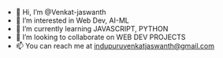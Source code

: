 - 👋 Hi, I’m @Venkat-jaswanth
- 👀 I’m interested in Web Dev, AI-ML
- 🌱 I’m currently learning JAVASCRIPT, PYTHON
- 💞️ I’m looking to collaborate on WEB DEV PROJECTS
- 📫 You can reach me at indupuruvenkatjaswanth@gmail.com

<!---
Venkat-jaswanth/Venkat-jaswanth is a ✨ special ✨ repository because its `README.md` (this file) appears on your GitHub profile.
You can click the Preview link to take a look at your changes.
--->
